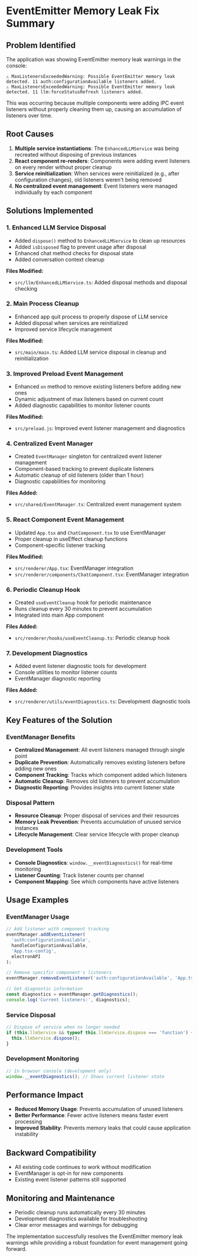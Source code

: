 # EventEmitter Memory Leak Fix Summary

## Problem Identified
The application was showing EventEmitter memory leak warnings in the console:
```
⚠ MaxListenersExceededWarning: Possible EventEmitter memory leak detected. 11 auth:configurationAvailable listeners added.
⚠ MaxListenersExceededWarning: Possible EventEmitter memory leak detected. 11 llm:forceStatusRefresh listeners added.
```

This was occurring because multiple components were adding IPC event listeners without properly cleaning them up, causing an accumulation of listeners over time.

## Root Causes
1. **Multiple service instantiations**: The `EnhancedLLMService` was being recreated without disposing of previous instances
2. **React component re-renders**: Components were adding event listeners on every render without proper cleanup
3. **Service reinitialization**: When services were reinitialized (e.g., after configuration changes), old listeners weren't being removed
4. **No centralized event management**: Event listeners were managed individually by each component

## Solutions Implemented

### 1. Enhanced LLM Service Disposal
- Added `dispose()` method to `EnhancedLLMService` to clean up resources
- Added `isDisposed` flag to prevent usage after disposal
- Enhanced chat method checks for disposal state
- Added conversation context cleanup

**Files Modified:**
- `src/llm/EnhancedLLMService.ts`: Added disposal methods and disposal checking

### 2. Main Process Cleanup
- Enhanced app quit process to properly dispose of LLM service
- Added disposal when services are reinitialized
- Improved service lifecycle management

**Files Modified:**
- `src/main/main.ts`: Added LLM service disposal in cleanup and reinitialization

### 3. Improved Preload Event Management
- Enhanced `on` method to remove existing listeners before adding new ones
- Dynamic adjustment of max listeners based on current count
- Added diagnostic capabilities to monitor listener counts

**Files Modified:**
- `src/preload.js`: Improved event listener management and diagnostics

### 4. Centralized Event Manager
- Created `EventManager` singleton for centralized event listener management
- Component-based tracking to prevent duplicate listeners
- Automatic cleanup of old listeners (older than 1 hour)
- Diagnostic capabilities for monitoring

**Files Added:**
- `src/shared/EventManager.ts`: Centralized event management system

### 5. React Component Event Management
- Updated `App.tsx` and `ChatComponent.tsx` to use EventManager
- Proper cleanup in useEffect cleanup functions
- Component-specific listener tracking

**Files Modified:**
- `src/renderer/App.tsx`: EventManager integration
- `src/renderer/components/ChatComponent.tsx`: EventManager integration

### 6. Periodic Cleanup Hook
- Created `useEventCleanup` hook for periodic maintenance
- Runs cleanup every 30 minutes to prevent accumulation
- Integrated into main App component

**Files Added:**
- `src/renderer/hooks/useEventCleanup.ts`: Periodic cleanup hook

### 7. Development Diagnostics
- Added event listener diagnostic tools for development
- Console utilities to monitor listener counts
- EventManager diagnostic reporting

**Files Added:**
- `src/renderer/utils/eventDiagnostics.ts`: Development diagnostic tools

## Key Features of the Solution

### EventManager Benefits
- **Centralized Management**: All event listeners managed through single point
- **Duplicate Prevention**: Automatically removes existing listeners before adding new ones
- **Component Tracking**: Tracks which component added which listeners
- **Automatic Cleanup**: Removes old listeners to prevent accumulation
- **Diagnostic Reporting**: Provides insights into current listener state

### Disposal Pattern
- **Resource Cleanup**: Proper disposal of services and their resources
- **Memory Leak Prevention**: Prevents accumulation of unused service instances
- **Lifecycle Management**: Clear service lifecycle with proper cleanup

### Development Tools
- **Console Diagnostics**: `window.__eventDiagnostics()` for real-time monitoring
- **Listener Counting**: Track listener counts per channel
- **Component Mapping**: See which components have active listeners

## Usage Examples

### EventManager Usage
```typescript
// Add listener with component tracking
eventManager.addEventListener(
  'auth:configurationAvailable',
  handleConfigurationAvailable,
  'App.tsx-config',
  electronAPI
);

// Remove specific component's listeners
eventManager.removeEventListener('auth:configurationAvailable', 'App.tsx-config', electronAPI);

// Get diagnostic information
const diagnostics = eventManager.getDiagnostics();
console.log('Current listeners:', diagnostics);
```

### Service Disposal
```typescript
// Dispose of service when no longer needed
if (this.llmService && typeof this.llmService.dispose === 'function') {
  this.llmService.dispose();
}
```

### Development Monitoring
```javascript
// In browser console (development only)
window.__eventDiagnostics(); // Shows current listener state
```

## Performance Impact
- **Reduced Memory Usage**: Prevents accumulation of unused listeners
- **Better Performance**: Fewer active listeners means faster event processing
- **Improved Stability**: Prevents memory leaks that could cause application instability

## Backward Compatibility
- All existing code continues to work without modification
- EventManager is opt-in for new components
- Existing event listener patterns still supported

## Monitoring and Maintenance
- Periodic cleanup runs automatically every 30 minutes
- Development diagnostics available for troubleshooting
- Clear error messages and warnings for debugging

The implementation successfully resolves the EventEmitter memory leak warnings while providing a robust foundation for event management going forward.
